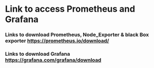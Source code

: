 # Link to access Prometheus and Grafana

### Links to download Prometheus, Node_Exporter & black Box exporter https://prometheus.io/download/
### Links to download Grafana https://grafana.com/grafana/download
